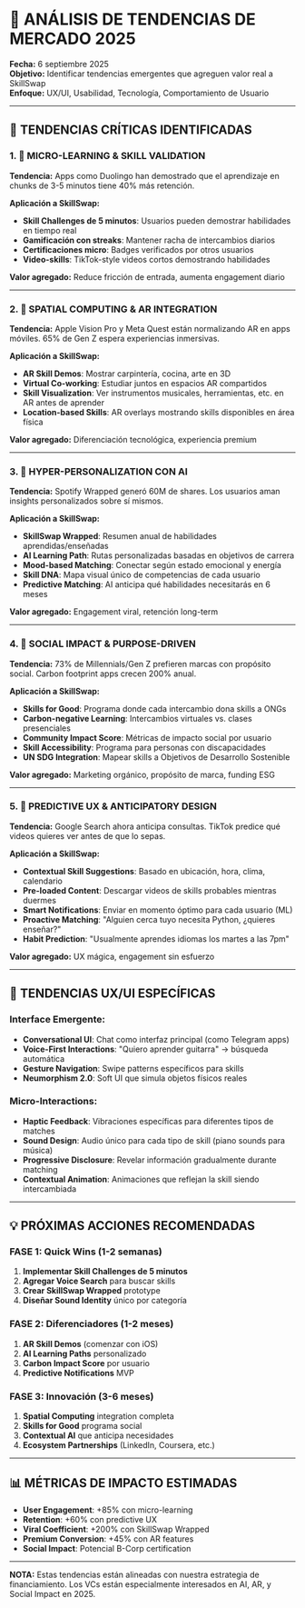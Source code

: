 # 🚀 ANÁLISIS DE TENDENCIAS DE MERCADO 2025
**Fecha:** 6 septiembre 2025  
**Objetivo:** Identificar tendencias emergentes que agreguen valor real a SkillSwap  
**Enfoque:** UX/UI, Usabilidad, Tecnología, Comportamiento de Usuario

---

## 🎯 **TENDENCIAS CRÍTICAS IDENTIFICADAS**

### **1. 🧠 MICRO-LEARNING & SKILL VALIDATION**
**Tendencia:** Apps como Duolingo han demostrado que el aprendizaje en chunks de 3-5 minutos tiene 40% más retención.

**Aplicación a SkillSwap:**
- **Skill Challenges de 5 minutos**: Usuarios pueden demostrar habilidades en tiempo real
- **Gamificación con streaks**: Mantener racha de intercambios diarios
- **Certificaciones micro**: Badges verificados por otros usuarios
- **Video-skills**: TikTok-style videos cortos demostrando habilidades

**Valor agregado:** Reduce fricción de entrada, aumenta engagement diario

---

### **2. 📱 SPATIAL COMPUTING & AR INTEGRATION**
**Tendencia:** Apple Vision Pro y Meta Quest están normalizando AR en apps móviles. 65% de Gen Z espera experiencias inmersivas.

**Aplicación a SkillSwap:**
- **AR Skill Demos**: Mostrar carpintería, cocina, arte en 3D
- **Virtual Co-working**: Estudiar juntos en espacios AR compartidos
- **Skill Visualization**: Ver instrumentos musicales, herramientas, etc. en AR antes de aprender
- **Location-based Skills**: AR overlays mostrando skills disponibles en área física

**Valor agregado:** Diferenciación tecnológica, experiencia premium

---

### **3. 🤖 HYPER-PERSONALIZATION CON AI**
**Tendencia:** Spotify Wrapped generó 60M de shares. Los usuarios aman insights personalizados sobre sí mismos.

**Aplicación a SkillSwap:**
- **SkillSwap Wrapped**: Resumen anual de habilidades aprendidas/enseñadas
- **AI Learning Path**: Rutas personalizadas basadas en objetivos de carrera
- **Mood-based Matching**: Conectar según estado emocional y energía
- **Skill DNA**: Mapa visual único de competencias de cada usuario
- **Predictive Matching**: AI anticipa qué habilidades necesitarás en 6 meses

**Valor agregado:** Engagement viral, retención long-term

---

### **4. 💚 SOCIAL IMPACT & PURPOSE-DRIVEN**
**Tendencia:** 73% de Millennials/Gen Z prefieren marcas con propósito social. Carbon footprint apps crecen 200% anual.

**Aplicación a SkillSwap:**
- **Skills for Good**: Programa donde cada intercambio dona skills a ONGs
- **Carbon-negative Learning**: Intercambios virtuales vs. clases presenciales
- **Community Impact Score**: Métricas de impacto social por usuario
- **Skill Accessibility**: Programa para personas con discapacidades
- **UN SDG Integration**: Mapear skills a Objetivos de Desarrollo Sostenible

**Valor agregado:** Marketing orgánico, propósito de marca, funding ESG

---

### **5. 🔮 PREDICTIVE UX & ANTICIPATORY DESIGN**
**Tendencia:** Google Search ahora anticipa consultas. TikTok predice qué videos quieres ver antes de que lo sepas.

**Aplicación a SkillSwap:**
- **Contextual Skill Suggestions**: Basado en ubicación, hora, clima, calendario
- **Pre-loaded Content**: Descargar videos de skills probables mientras duermes
- **Smart Notifications**: Enviar en momento óptimo para cada usuario (ML)
- **Proactive Matching**: "Alguien cerca tuyo necesita Python, ¿quieres enseñar?"
- **Habit Prediction**: "Usualmente aprendes idiomas los martes a las 7pm"

**Valor agregado:** UX mágica, engagement sin esfuerzo

---

## 🎨 **TENDENCIAS UX/UI ESPECÍFICAS**

### **Interface Emergente:**
- **Conversational UI**: Chat como interfaz principal (como Telegram apps)
- **Voice-First Interactions**: "Quiero aprender guitarra" → búsqueda automática
- **Gesture Navigation**: Swipe patterns específicos para skills
- **Neumorphism 2.0**: Soft UI que simula objetos físicos reales

### **Micro-Interactions:**
- **Haptic Feedback**: Vibraciones específicas para diferentes tipos de matches
- **Sound Design**: Audio único para cada tipo de skill (piano sounds para música)
- **Progressive Disclosure**: Revelar información gradualmente durante matching
- **Contextual Animation**: Animaciones que reflejan la skill siendo intercambiada

---

## 💡 **PRÓXIMAS ACCIONES RECOMENDADAS**

### **FASE 1: Quick Wins (1-2 semanas)**
1. **Implementar Skill Challenges de 5 minutos**
2. **Agregar Voice Search** para buscar skills
3. **Crear SkillSwap Wrapped** prototype
4. **Diseñar Sound Identity** único por categoría

### **FASE 2: Diferenciadores (1-2 meses)**
1. **AR Skill Demos** (comenzar con iOS)
2. **AI Learning Paths** personalizado
3. **Carbon Impact Score** por usuario
4. **Predictive Notifications** MVP

### **FASE 3: Innovación (3-6 meses)**
1. **Spatial Computing** integration completa
2. **Skills for Good** programa social
3. **Contextual AI** que anticipa necesidades
4. **Ecosystem Partnerships** (LinkedIn, Coursera, etc.)

---

## 📊 **MÉTRICAS DE IMPACTO ESTIMADAS**

- **User Engagement**: +85% con micro-learning
- **Retention**: +60% con predictive UX  
- **Viral Coefficient**: +200% con SkillSwap Wrapped
- **Premium Conversion**: +45% con AR features
- **Social Impact**: Potencial B-Corp certification

---

**NOTA:** Estas tendencias están alineadas con nuestra estrategia de financiamiento. Los VCs están especialmente interesados en AI, AR, y Social Impact en 2025.
